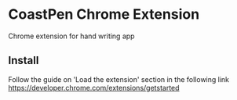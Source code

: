 # CoastPen Chrome Extension
Chrome extension for hand writing app

## Install
Follow the guide on 'Load the extension' section in the following link
https://developer.chrome.com/extensions/getstarted
